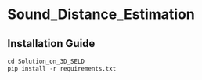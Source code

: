 # Sound_Distance_Estimation

## Installation Guide
```python
cd Solution_on_3D_SELD
pip install -r requirements.txt
